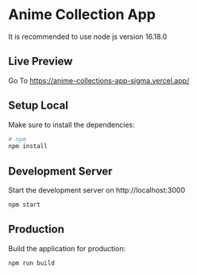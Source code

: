 # Anime Collection App

It is recommended to use node js version 16.18.0

## Live Preview
Go To https://anime-collections-app-sigma.vercel.app/

## Setup Local

Make sure to install the dependencies:

```bash
# npm
npm install
```

## Development Server

Start the development server on http://localhost:3000

```bash
npm start
```

## Production

Build the application for production:

```bash
npm run build
```
